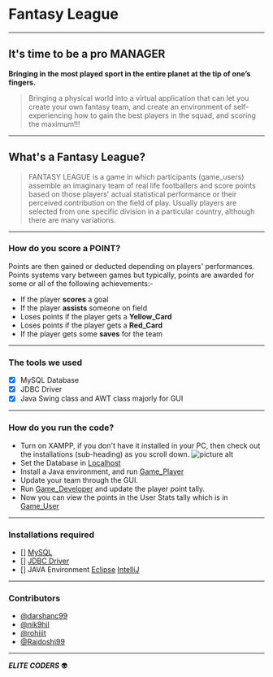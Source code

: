 # Fantasy League
- - - -
## It's time to be a pro MANAGER
**Bringing in the most played sport in the entire planet at the tip of one’s fingers.**
>Bringing a physical world into a virtual application that can let you create your own fantasy team, and create an environment of self-experiencing how to gain the best players in the squad, and scoring the maximum!!!
- - - -
## What's a Fantasy League?
>FANTASY LEAGUE is a game in which participants (game_users) assemble an imaginary team of real life footballers and score points based on those players' actual statistical performance or their perceived contribution on the field of play.	Usually players are selected from one specific division in a particular country, although there are many variations. 
- - - -
### How do you score a POINT?
Points are then gained or deducted depending on players' performances. 
Points systems vary between games but typically, points are awarded for some or all of the following achievements:-

* If the player **scores** a goal
* If the player **assists** someone on field
* Loses points if the player gets a **Yellow_Card**
* Loses points if the player gets a **Red_Card**
* If the player gets some **saves** for the team
- - - -
### The tools we used
- [x] MySQL Database
- [x] JDBC Driver
- [x] Java Swing class and AWT class majorly for GUI
- - - -
### How do you run the code?
* Turn on XAMPP, if you don't have it installed in your PC, then check out the installations (sub-heading) as you scroll down.
![picture alt](https://www.wikihow.com/images/thumb/f/fb/Start-XAMPP-at-Startup-in-Windows-Step-1.jpg/aid7260791-v4-728px-Start-XAMPP-at-Startup-in-Windows-Step-1.jpg "XAMPP")
* Set the Database in [Localhost](https://localhoast/phpmyadmin/)
* Install a Java environment, and run [Game_Player](https://github.com/darshanc99/Fantasy-League/blob/master/Code/ButtonImageExample.java)
* Update your team through the GUI.
* Run [Game_Developer](https://github.com/darshanc99/Fantasy-League/blob/master/Code/user.java) and update the player point tally.
* Now you can view the points in the User Stats tally which is in [Game_User](https://github.com/darshanc99/Fantasy-League/blob/master/Code/ButtonImageExample.java)
- - - -
### Installations required
- [] [MySQL](https://dev.mysql.com/downloads/installer/)
- [] [JDBC Driver](https://dev.mysql.com/downloads/connector/j/)
- [] JAVA Environment [Eclipse](https://www.eclipse.org/downloads/) [IntelliJ](https://www.jetbrains.com/idea/download/)
- - - -
### Contributors
- [@darshanc99](https://github.com/darshanc99)
- [@nik9hil](https://github.com/nik9hil)
- [@rohiiit](https://github.com/rohiiit)
- [@Rajdoshi99](https://github.com/Rajdoshi99)
- - - -
***ELITE CODERS*** :alien:
